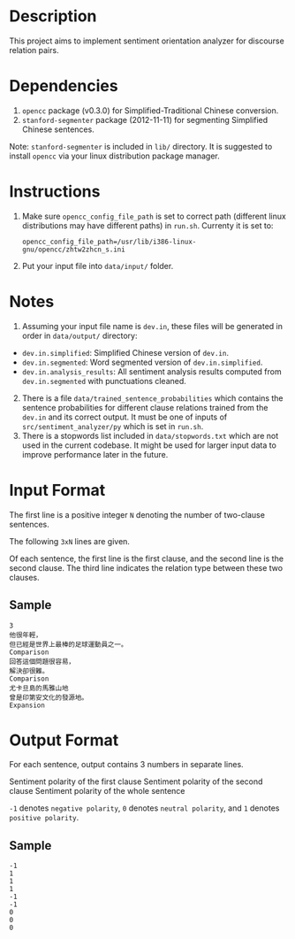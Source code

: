Description
===========

This project aims to implement sentiment orientation analyzer for discourse relation pairs.


Dependencies
============

1. `opencc` package (v0.3.0) for Simplified-Traditional Chinese conversion.
2. `stanford-segmenter` package (2012-11-11) for segmenting Simplified Chinese sentences.

Note: `stanford-segmenter` is included in `lib/` directory. It is suggested to install `opencc` via your linux distribution package manager.


Instructions
============

1. Make sure `opencc_config_file_path` is set to correct path (different linux distributions may have different paths) in `run.sh`. Currenty it is set to:
    
    `opencc_config_file_path=/usr/lib/i386-linux-gnu/opencc/zhtw2zhcn_s.ini`

2. Put your input file into `data/input/` folder.


Notes
=====

1. Assuming your input file name is `dev.in`, these files will be generated in order in `data/output/` directory:
  * `dev.in.simplified`: Simplified Chinese version of `dev.in`.
  * `dev.in.segmented`: Word segmented version of `dev.in.simplified`. 
  * `dev.in.analysis_results`: All sentiment analysis results computed from `dev.in.segmented` with punctuations cleaned.
2. There is a file `data/trained_sentence_probabilities`  which contains the sentence probabilities for different clause relations trained from the `dev.in` and its correct output. It must be one of inputs of `src/sentiment_analyzer/py` which is set in `run.sh`.
3. There is a stopwords list included in `data/stopwords.txt` which are not used in the current codebase. It might be used for larger input data to improve performance later in the future.


Input Format
============


The first line is a positive integer `N` denoting the number of two-clause sentences. 

The following `3xN` lines are given.

Of each sentence, the first line is the first clause, and the second line is the second clause. The third line indicates the relation type between these two clauses.

Sample
------

    3
    他很年輕，
    但已經是世界上最棒的足球運動員之一。
    Comparison
    回答這個問題很容易，
    解決卻很難。
    Comparison
    尤卡旦島的馬雅山地
    曾是印第安文化的發源地。
    Expansion


Output Format
=============

For each sentence, output contains 3 numbers in separate lines.

Sentiment polarity of the first clause
Sentiment polarity of the second clause
Sentiment polarity of the whole sentence

`-1` denotes `negative polarity`, `0` denotes `neutral polarity`, and `1` denotes `positive polarity`.

Sample
------

    -1
    1
    1
    1
    -1
    -1
    0
    0
    0
